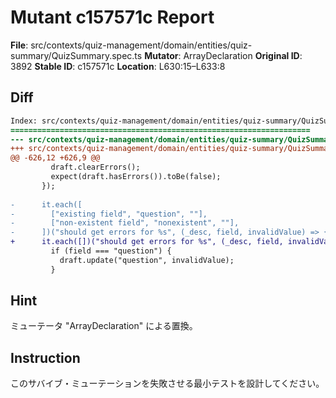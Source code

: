 # Mutant c157571c Report

**File**: src/contexts/quiz-management/domain/entities/quiz-summary/QuizSummary.spec.ts
**Mutator**: ArrayDeclaration
**Original ID**: 3892
**Stable ID**: c157571c
**Location**: L630:15–L633:8

## Diff

```diff
Index: src/contexts/quiz-management/domain/entities/quiz-summary/QuizSummary.spec.ts
===================================================================
--- src/contexts/quiz-management/domain/entities/quiz-summary/QuizSummary.spec.ts	original
+++ src/contexts/quiz-management/domain/entities/quiz-summary/QuizSummary.spec.ts	mutated #3892
@@ -626,12 +626,9 @@
         draft.clearErrors();
         expect(draft.hasErrors()).toBe(false);
       });
 
-      it.each([
-        ["existing field", "question", ""],
-        ["non-existent field", "nonexistent", ""],
-      ])("should get errors for %s", (_desc, field, invalidValue) => {
+      it.each([])("should get errors for %s", (_desc, field, invalidValue) => {
         if (field === "question") {
           draft.update("question", invalidValue);
         }
```

## Hint

ミューテータ "ArrayDeclaration" による置換。

## Instruction

このサバイブ・ミューテーションを失敗させる最小テストを設計してください。
